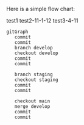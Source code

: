 Here is a simple flow chart:

test1
test2-11-1-12
test3-4-11

```mermaid
gitGraph
   commit
   commit
   branch develop
   checkout develop
   commit
   commit

   branch staging
   checkout staging
   commit
   commit
   
   checkout main
   merge develop
   commit
   commit

```
